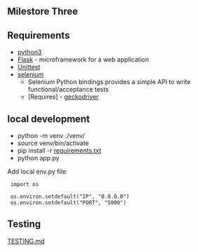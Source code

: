 Milestore Three
---

## Requirements

- [python3](https://www.python.org/)
- [Flask](https://flask.palletsprojects.com/en/1.1.x/) - microframework for a web application
- [Unittest](https://docs.python.org/3/library/unittest.html#module-unittest)
- [selenium](https://selenium-python.readthedocs.io/locating-elements.html#locating-elements) 
     - Selenium Python bindings provides a simple API to write functional/acceptance tests
     - [Requires] - [geckodriver](https://github.com/mozilla/geckodriver)

## local development

- python -m venv ./venv/
- source venv/bin/activate       
- pip install -r [requirements.txt](https://github.com/diogo-pessoa/milestoneThree/blob/master/requirements.txt)
- python app.py

Add local env.py file:

     import os
     
     os.environ.setdefault("IP", "0.0.0.0")
     os.environ.setdefault("PORT", "5000")

## Testing

[TESTING.md](/TESTING.md)
